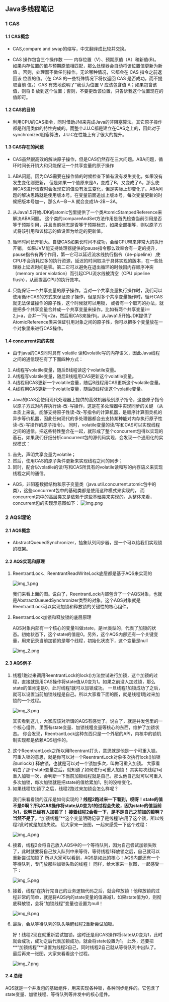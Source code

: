 ## Java多线程笔记

### 1 CAS

#### 1.1 CAS概念

* CAS,compare and swap的缩写，中文翻译成比较并交换。<p>
* CAS 操作包含三个操作数 —— 内存位置（V）、预期原值（A）和新值(B)。 如果内存位置的值与预期原值相匹配，那么处理器会自动将该位置值更新为新值 。否则，处理器不做任何操作。无论哪种情况，它都会在 CAS 指令之前返回该
  位置的值。（在 CAS 的一些特殊情况下将仅返回 CAS 是否成功，而不提取当前 值。）CAS 有效地说明了“我认为位置 V 应该包含值 A；如果包含该值，则将 B 放到这个位置；否则，不要更改该位置，只告诉我这个位置现在的值即可。

#### 1.2 CAS的目的

* 利用CPU的CAS指令，同时借助JNI来完成Java的非阻塞算法。其它原子操作都是利用类似的特性完成的。而整个J.U.C都是建立在CAS之上的，因此对于synchronized阻塞算法，J.U.C在性能上有了很大的提升。

#### 1.3 CAS存在的问题

* CAS虽然很高效的解决原子操作，但是CAS仍然存在三大问题。ABA问题，循环时间长开销大和只能保证一个共享变量的原子操作

1. ABA问题。因为CAS需要在操作值的时候检查下值有没有发生变化，如果没有发生变化则更新，
   但是如果一个值原来是A，变成了B，又变成了A，那么使用CAS进行检查时会发现它的值没有发生变化，但是实际上却变化了。ABA问题的解决思路就是使用版本号。在变量前面追加上版本号，每次变量更新的时候把版本号加一，那么A－B－A
   就会变成1A-2B－3A。

2. 从Java1.5开始JDK的atomic包里提供了一个类AtomicStampedReference来解决ABA问题。
   这个类的compareAndSet方法作用是首先检查当前引用是否等于预期引用，并且当前标志是否等于预期标志，如果全部相等，则以原子方式将该引用和该标志的值设置为给定的更新值。

3. 循环时间长开销大。自旋CAS如果长时间不成功，会给CPU带来非常大的执行开销。
   如果JVM能支持处理器提供的pause指令那么效率会有一定的提升，pause指令有两个作用，第一它可以延迟流水线执行指令（de-pipeline）,使CPU不会消耗过多的执行资源，延迟的时间取决于具体实现的版本，在一些处理器上延迟时间是零。第二它可以避免在退出循环的时候因内存顺序冲突（memory
   order violation）而引起CPU流水线被清空（CPU pipeline flush），从而提高CPU的执行效率。

4. 只能保证一个共享变量的原子操作。当对一个共享变量执行操作时，我们可以使用循环CAS的方式来保证原子操作，但是对多个共享变量操作时，循环CAS就无法保证操作的原子性，这个时候就可以用锁，
   或者有一个取巧的办法，就是把多个共享变量合并成一个共享变量来操作。比如有两个共享变量i＝2,j=a，合并一下ij=2a，然后用CAS来操作ij。从Java1.5开始JDK提供了AtomicReference类来保证引用对象之间的原子性，你可以把多个变量放在一个对象里来进行CAS操作。

#### 1.4 concurrent包的实现

* 由于java的CAS同时具有 volatile 读和volatile写的内存语义，因此Java线程之间的通信现在有了下面四种方式：

1. A线程写volatile变量，随后B线程读这个volatile变量。
2. A线程写volatile变量，随后B线程用CAS更新这个volatile变量。
3. A线程用CAS更新一个volatile变量，随后B线程用CAS更新这个volatile变量。
4. A线程用CAS更新一个volatile变量，随后B线程读这个volatile变量。

* Java的CAS会使用现代处理器上提供的高效机器级别原子指令，这些原子指令以原子方式对内存执行读-改-写操作，这是在多处理器中实现同步的关键
  （从本质上来说，能够支持原子性读-改-写指令的计算机器，是顺序计算图灵机的异步等价机器，因此任何现代的多处理器都会去支持某种能对内存执行原子性读-改-写操作的原子指令）。
  同时，volatile变量的读/写和CAS可以实现线程之间的通信。把这些特性整合在一起，就形成了整个concurrent包得以实现的基石。如果我们仔细分析concurrent包的源代码实现，会发现一个通用化的实现模式：

1. 首先，声明共享变量为volatile；
2. 然后，使用CAS的原子条件更新来实现线程之间的同步；
3. 同时，配合以volatile的读/写和CAS所具有的volatile读和写的内存语义来实现线程之间的通信。

* AQS，非阻塞数据结构和原子变量类（java.util.concurrent.atomic包中的类），这些concurrent包中的基础类都是使用这种模式来实现的，
  而concurrent包中的高层类又是依赖于这些基础类来实现的。从整体来看，concurrent包的实现示意图如下：
  ![img.png](img.png)<P>

### 2 AQS理论

#### 2.1 AQS概念

* AbstractQueuedSynchronizer，抽象队列同步器，是一个可以给我们实现锁的框架。<p>

#### 2.2 AQS实现和原理

1. ReentrantLock、ReentrantReadWriteLock底层都是基于AQS来实现的<p>
   ![img_1.png](img_1.png)<p>
   我们来看上面的图。说白了，ReentrantLock内部包含了一个AQS对象，也就是AbstractQueuedSynchronizer类型的对象。这个AQS对象就是ReentrantLock可以实现加锁和释放锁的关键性的核心组件。<p>
2. ReentrantLock加锁和释放锁的底层原理<p>
   AQS对象内部有一个核心的变量叫做state，是int类型的，代表了加锁的状态。初始状态下，这个state的值是0。另外，这个AQS内部还有一个关键变量，用来记录当前加锁的是哪个线程，初始化状态下，这个变量是null<p>
   ![img_2.png](img_2.png)<P>

#### 2.3 AQS例子

1. 线程1跑过来调用ReentrantLock的lock()方法尝试进行加锁，这个加锁的过程，直接就是用CAS操作将state值从0变为1。如果之前没人加过锁，那么state的值肯定是0，此时线程1就可以加锁成功。
   一旦线程1加锁成功了之后，就可以设置当前加锁线程是自己。所以大家看下面的图，就是线程1跑过来加锁的一个过程。<p>
   ![img_3.png](img_3.png)<P>
   其实看到这儿，大家应该对所谓的AQS有感觉了。说白了，就是并发包里的一个核心组件，里面有state变量、加锁线程变量等核心的东西，维护了加锁状态。
   你会发现，ReentrantLock这种东西只是一个外层的API，内核中的锁机制实现都是依赖AQS组件的。
2. 这个ReentrantLock之所以用Reentrant打头，意思就是他是一个可重入锁。 可重入锁的意思，就是你可以对一个ReentrantLock对象多次执行lock()加锁和unlock()
   释放锁，也就是可以对一个锁加多次，叫做可重入加锁。 大家看明白了那个state变量之后，就知道了如何进行可重入加锁！
   其实每次线程1可重入加锁一次，会判断一下当前加锁线程就是自己，那么他自己就可以可重入多次加锁，每次加锁就是把state的值给累加1，别的没啥变化。
3. 如果线程1加锁了之后，线程2跑过来加锁会怎么样呢？<p>
   我们来看看锁的互斥是如何实现的？**线程2跑过来一下看到，哎呀！state的值不是0啊？所以CAS操作将state从0变为1的过程会失败，因为state的值当前为1，说明已经有人加锁了！
   接着线程2会看一下，是不是自己之前加的锁啊？当然不是了，**“加锁线程”**这个变量明确记录了是线程1占用了这个锁，所以线程2此时就是加锁失败。 给大家来一张图，一起来感受一下这个过程：<p>
   ![img_4.png](img_4.png)
4. 接着，线程2会将自己放入AQS中的一个等待队列，因为自己尝试加锁失败了，此时就要将自己放入队列中来等待，等待线程1释放锁之后，自己就可以重新尝试加锁了
   所以大家可以看到，AQS是如此的核心！AQS内部还有一个等待队列，专门放那些加锁失败的线程！ 同样，给大家来一张图，一起感受一下：<p>
   ![img_5.png](img_5.png)
5. 接着，线程1在执行完自己的业务逻辑代码之后，就会释放锁！他释放锁的过程非常的简单，就是将AQS内的state变量的值递减1，如果state值为0，则彻底释放锁，会将“加锁线程”变量也设置为null！<p>
   ![img_6.png](img_6.png)
6. 最后，会从等待队列的队头唤醒线程2重新尝试加锁。<p>
   好！线程2现在就重新尝试加锁，这时还是用CAS操作将state从0变为1，此时就会成功，成功之后代表加锁成功，就会将state设置为1。 此外，还要把**“加锁线程”**设置为线程2自己，同时线程2自己就从等待队列中出队了。
   最后再来一张图，大家来看看这个过程。<p>
   ![img_7.png](img_7.png)

#### 2.4 总结

AQS就是一个并发包的基础组件，用来实现各种锁，各种同步组件的。它包含了state变量、加锁线程、等待队列等并发中的核心组件。
